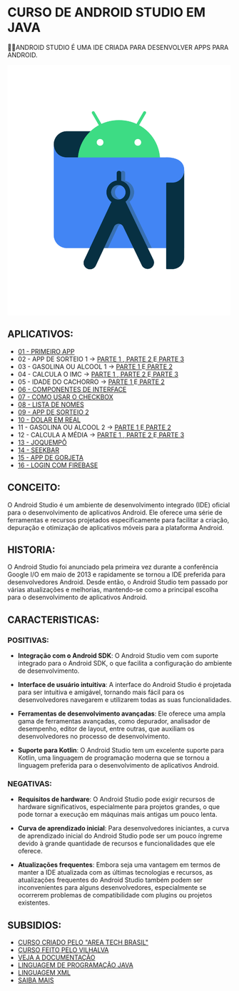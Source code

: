 # CURSO DE ANDROID STUDIO EM JAVA
👨‍⚖️ANDROID STUDIO É UMA IDE CRIADA PARA DESENVOLVER APPS PARA ANDROID.

<img src="FOTO.png" align="center" width="500"> <br>

## APLICATIVOS:
* [01 - PRIMEIRO APP](https://youtu.be/3dDlw9A1PM8)
* 02 - APP DE SORTEIO 1 -> [PARTE 1 ](https://youtu.be/46aK7w7rUkY),[ PARTE 2 ](https://youtu.be/0509VyfMnus)E[ PARTE 3](https://youtu.be/x73RRpVElpw)
* 03 - GASOLINA OU ALCOOL 1 -> [PARTE 1 ](https://youtu.be/TPJGi53Q9t8)E[ PARTE 2](https://youtu.be/eUfdE9R56ag)
* 04 - CALCULA O IMC -> [PARTE 1 ](https://youtu.be/9WXTzcOI0cY),[ PARTE 2 ](https://youtu.be/FQNaVaWKzy0)E[ PARTE 3](https://youtu.be/luRg5fsyABM)
* 05 - IDADE DO CACHORRO -> [PARTE 1 ](https://youtu.be/QKZIoalmj-Y)E[ PARTE 2](https://youtu.be/fh-mGws5fO0)
* [06 - COMPONENTES DE INTERFACE](https://youtu.be/GsgWz9tJ5zo)
* [07 - COMO USAR O CHECKBOX](https://youtu.be/BQ2m2HAPjR0)
* [08 - LISTA DE NOMES](https://youtu.be/9iXnwMkfa60)
* [09 - APP DE SORTEIO 2](https://youtu.be/haOiftiJkjs)
* [10 - DOLAR EM REAL](https://youtu.be/mZnG8HsL7bA)
* 11 - GASOLINA OU ALCOOL 2 -> [PARTE 1 ](https://youtu.be/Vh3hrGgnQDU)E[ PARTE 2](https://youtu.be/uC9hTWQ-5Tg)
* 12 - CALCULA A MÉDIA -> [PARTE 1 ](https://youtu.be/vbLJol9I_3g),[ PARTE 2 ](https://youtu.be/-Q-_jYGo4HU)E[ PARTE 3](https://youtu.be/GHhcu_mYrMQ)
* [13 - JOQUEMPÔ](https://youtube.com/playlist?list=PLZCMLqQ7FqfTT4VqSAvpmXXN4QSg9KloC) 
* [14 - SEEKBAR](https://youtu.be/V1D3k1LTHOo)
* [15 - APP DE GORJETA](https://youtube.com/playlist?list=PLZCMLqQ7FqfSVriSboSFxjvaZgujxxGAh)
* [16 - LOGIN COM FIREBASE](https://youtube.com/playlist?list=PLZCMLqQ7FqfRplMlYPdaTosvhTKb2w7pD)


## CONCEITO:
O Android Studio é um ambiente de desenvolvimento integrado (IDE) oficial para o desenvolvimento de aplicativos Android. Ele oferece uma série de ferramentas e recursos projetados especificamente para facilitar a criação, depuração e otimização de aplicativos móveis para a plataforma Android.

## HISTORIA:
O Android Studio foi anunciado pela primeira vez durante a conferência Google I/O em maio de 2013 e rapidamente se tornou a IDE preferida para desenvolvedores Android. Desde então, o Android Studio tem passado por várias atualizações e melhorias, mantendo-se como a principal escolha para o desenvolvimento de aplicativos Android.

## CARACTERISTICAS: 
### POSITIVAS:
- **Integração com o Android SDK**: O Android Studio vem com suporte integrado para o Android SDK, o que facilita a configuração do ambiente de desenvolvimento.
  
- **Interface de usuário intuitiva**: A interface do Android Studio é projetada para ser intuitiva e amigável, tornando mais fácil para os desenvolvedores navegarem e utilizarem todas as suas funcionalidades.
  
- **Ferramentas de desenvolvimento avançadas**: Ele oferece uma ampla gama de ferramentas avançadas, como depurador, analisador de desempenho, editor de layout, entre outras, que auxiliam os desenvolvedores no processo de desenvolvimento.

- **Suporte para Kotlin**: O Android Studio tem um excelente suporte para Kotlin, uma linguagem de programação moderna que se tornou a linguagem preferida para o desenvolvimento de aplicativos Android.

### NEGATIVAS:
- **Requisitos de hardware**: O Android Studio pode exigir recursos de hardware significativos, especialmente para projetos grandes, o que pode tornar a execução em máquinas mais antigas um pouco lenta.

- **Curva de aprendizado inicial**: Para desenvolvedores iniciantes, a curva de aprendizado inicial do Android Studio pode ser um pouco íngreme devido à grande quantidade de recursos e funcionalidades que ele oferece.

- **Atualizações frequentes**: Embora seja uma vantagem em termos de manter a IDE atualizada com as últimas tecnologias e recursos, as atualizações frequentes do Android Studio também podem ser inconvenientes para alguns desenvolvedores, especialmente se ocorrerem problemas de compatibilidade com plugins ou projetos existentes.

## SUBSIDIOS:
- [CURSO CRIADO PELO "AREA TECH BRASIL"](https://www.youtube.com/@AreaTechBrasil/playlists)
- [CURSO FEITO PELO VILHALVA](https://github.com/VILHALVA)
- [VEJA A DOCUMENTAÇÃO](https://developer.android.com/docs?hl=pt-br)
- [LINGUAGEM DE PROGRAMAÇÃO JAVA](https://github.com/VILHALVA/CURSO-DE-JAVA) 
- [LINGUAGEM XML](https://github.com/VILHALVA/CURSO-DE-XML)
- [SAIBA MAIS](./SUBSIDIOS.md) 

